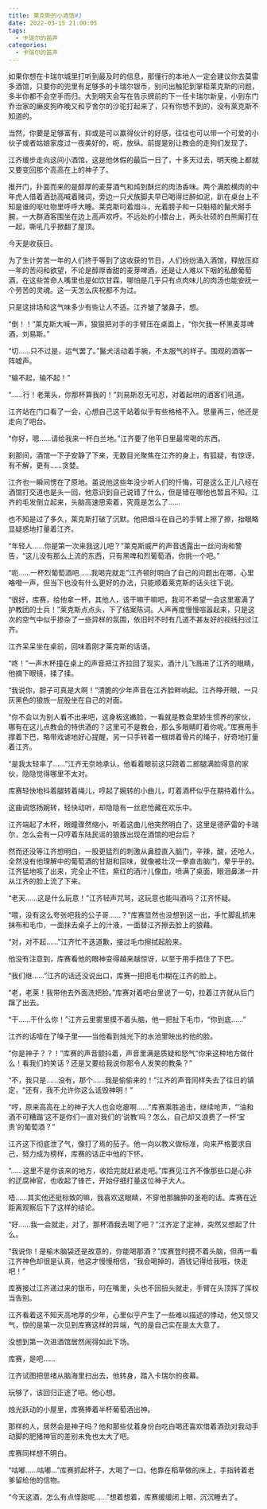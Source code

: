 ```yaml
---
title: 莱克斯的小酒馆#3
date: 2022-03-15 21:00:05
tags:
  - 卡瑞尔的笛声
categories:
  - 卡瑞尔的笛声
---
```


如果你想在卡瑞尔城里打听到最及时的信息，那懂行的本地人一定会建议你去莫雷多酒馆，只要你的兜里有足够多的卡瑞尔银币，别问出触犯到掌柜莱克斯的问题，多半你都不会空手而归。大到明天会写在告示牌前的下一任卡瑞尔新皇，小到东门乔治家的癞皮狗昨晚又和亨舍尔的沙驼打起来了，只有你想不到的，没有莱克斯不知道的。

当然，你要是足够富有，抑或是可以赢得伙计的好感，往往也可以带一个可爱的小伙子或者姑娘家度过一夜美好的，呃，放纵。前提是别让教会的走狗们发现了。

<!-- more -->

江齐缓步走向这间小酒馆，这是他休假的最后一日了，十多天过去，明天晚上都就又要变回那个高高在上的神子了。

推开门，扑面而来的是醇厚的麦芽酒气和炖到酥烂的肉汤香味。两个满脸横肉的中年虎人借着酒劲高喊着赌词，旁边一只犬族脚夫早已喝得烂醉如泥，趴在桌台上不知是谁的呕吐物里呼呼大睡。莱克斯叼着烟斗，光着膀子和一只魁梧的鬣犬掰手腕，一大群酒客围坐在边上高声欢呼。不远处的小擂台上，两头壮硕的白熊厮打在一起，嘶吼几乎掀翻了屋顶。

今天是收获日。

为了生计劳苦一年的人们终于等到了这收获的节日，人们纷纷涌入酒馆，释放压抑一年的苦闷和欲望，不论是醇厚香甜的麦芽啤酒，还是让人难以下咽的私酿葡萄酒，在这些苦命人嘴里也是如饮甘霖，哪怕是几乎只有点肉味儿的肉汤也能安抚一个劳苦的灵魂。这一天怎么庆祝都不为过。

只是这排场和这气味多少有些让人不适。江齐皱了皱鼻子，想。

“倒！！”莱克斯大喊一声，狠狠把对手的手臂压在桌面上，“你欠我一杯黑麦芽啤酒，刘易斯。”

“切……只不过是，运气罢了。”鬣犬活动着手腕，不太服气的样子。围观的酒客一阵嘘声。

“输不起，输不起！”

“……行！老莱头，你那杯算我的！”刘易斯忍无可忍，对着起哄的酒客们吼道。

江齐站在门口看了一会，心想自己这干站着似乎有些格格不入。思量再三，他还是走向了吧台。

“你好，嗯……请给我来一杯白兰地。”江齐要了他平日里最常喝的东西。

刹那间，酒馆一下子安静了下来，无数目光聚焦在江齐的身上，有狐疑，有惊讶，有不解，更有……贪婪。

江齐也一瞬间愣在了原地。虽说他这些年没少听人们的忏悔，可是这么正儿八经在酒馆打交道也是头一回，他意识到自己说错了什么，但是错在哪他也暂且不知。江齐的毛发倒立起来，头脑高速思索着，究竟是怎么了……

也不知是过了多久，莱克斯打破了沉默。他把烟斗在自己的手臂上擦了擦，抬眼略显疑惑地打量着江齐。

“年轻人……你是第一次来我这儿吧？”莱克斯威严的声音透露出一丝问询和警告，“这儿没有那么上流的东西，只有黑啤和烈葡萄酒，你挑一个吧。”

“呃……一杯烈葡萄酒吧……我喝完就走”江齐顿时明白了自己的问题出在哪，心里咯噔一声，但当下也没有什么更好的办法，只能顺着莱克斯的话头往下说。

“很好，库赛，给他拿一杯，其他人，该干嘛干嘛吧，我可不希望一会这里塞满了护教团的士兵！”莱克斯点点头，下了结案陈词。人声再度慢慢喧嚣起来，只是这次的空气中似乎掺杂了一些异样的氛围，依旧时不时有几道不甚友好的视线扫过江齐。

江齐呆呆坐在桌前，回味着刚才莱克斯的话语。

“咚！”一声木杯撞在桌上的声音把江齐拉回了现实，酒汁儿飞溅进了江齐的眼睛，他摘下眼镜，揉了揉。

“我说你，胆子可真是大啊！”清脆的少年声音在江齐脸畔响起。江齐睁开眼，一只灰黑色的狼族一屁股坐在自己的对面。

“你不会以为别人看不出来吧，这身板这嫩脸，一看就是教会里娇生惯养的家伙，哪有在这儿点教会的特供酒的？这里可不是教会，那么多眼睛盯着你呢。”库赛用手撑着下巴，略带戏谑地好心提醒，另一只手转着一根绑着骨片的绳子，好奇地打量着江齐。

“是我太轻率了……”江齐无奈地承认，他看着眼前这只跷着二郎腿满脸得意的家伙，隐隐觉得哪里不太对。

库赛轻快地抖着腿转着绳儿，哼起了婉转的小曲儿，盯着酒杯似乎在期待着什么。

这曲调悠扬婉转，轻快动听，却隐隐有一丝悲怆藏在欢乐中。

江齐端起了木杯，眼瞳骤然缩小，听着这曲儿他突然明白了，这里是德萨雷的卡瑞尔，怎么会有一只哼着东陆民谣的狼族出现在酒馆的吧台后？

然而还没等江齐想明白，一股更猛烈的刺激从鼻腔直入脑门，辛辣，酸，还呛人，全然没有他理解中的葡萄酒的甘甜和回味，就像被壮汉一拳直击脑门，晕乎乎的。江齐猛地咳了出来，完全止不住，紫红的酒汁儿像血，喷满了桌面，眼泪鼻涕一并从江齐的脸上流了下来。

“老天……这是什么玩意！”江齐轻声咒骂，这玩意也能叫酒吗？江齐怀疑。

“喂，没有这么夸张吧我的公子哥……？”库赛显然也没想到这一出，手忙脚乱抓来抹布和毛巾，一面抹去桌子上的汁液，一面替江齐擦去脸上的狼藉。

“对，对不起……”江齐忙不迭道歉，接过毛巾擦拭起脸来。

他没有注意到，库赛看他的眼神变得越来越惊讶，以至于用手捂住了下巴。

“我们继……”江齐的话还没说出口，库赛一把把毛巾糊在江齐的脸上。

“老，老莱！我带他去外面洗把脸。”库赛对着吧台里说了一句，拉着江齐就从后门蹿了出去。

“干……干什么你！”江齐云里雾里摸不着头脑，他一把扯下毛巾，“你到底……”

江齐的话噎在了嗓子里——当他看到烛光下的水池里映出的他的脸。

“你是神子？？！”库赛的声音颤抖着，声音里满是质疑和怒气“你来这种地方做什么！看我们的笑话？还是又要给我说你那令人发笑的教条？”

“不，我只是……没有，那个……我是偷偷来的！”江齐的声音同样失去了往日的镇定，“还有，我不允许你这么诋毁神明！”

“哼，原来高高在上的神子大人也会吃瘪啊……”库赛乘胜追击，继续呛声，“‘油和酒不可糟蹋’这不是你们一直对我们的‘说教’吗？怎么，自己却又浪费了一杯‘宝贵’的葡萄酒？”

江齐这下彻底泄了气，像打了焉的茄子。他一向以教义做标准，向来严格要求自己，努力成为榜样，库赛的话正中他的下怀。

“……这里不是你该来的地方，收拾完就赶紧走吧。”库赛见江齐不像那些口是心非的迂腐神官，也收起了锋芒，开始仔细打量这位神子大人。

唔……其实他还挺标致的嘛，我喜欢这眼睛，不穿他那臃肿的圣袍的话。库赛在近距离观察后下了这样的结论。

“好……我一会就走，对了，那杯酒我去喝了吧？”江齐定了定神，突然又想起了什么。

“我说你！是榆木脑袋还是故意的，你能喝那酒？”库赛登时摸不着头脑，但再一看江齐神色却很是认真，他这才慢慢相信，“我会喝掉的，酒钱记得给我哦，快走吧！”

库赛接过江齐递过来的银币，叼在嘴里，头也不回扭头就走，手臂在头顶挥了挥权当告别。

江齐看着这不知天高地厚的少年，心里似乎产生了一些难以描述的悸动，他又惊又气，惊的是第一次见到库赛这样的异端，气的是自己实在是太大意了。

没想到第一次进酒馆居然闹得如此下场。

库赛，是吧……

江齐试图把思绪从脑海里扫出去，他转身，踏入卡瑞尔的夜幕。

玩够了，该回归正途了吧。他心想。

烛光跃动的小屋里，库赛捧着半杯葡萄酒出神。

那样的人，居然会是神子吗？他和那些仗着身份白吃白喝还喜欢借着酒劲对我动手动脚的肥猪神官的差别未免也太大了吧。

库赛同样想不明白。

“咕嘟……咕嘟…”库赛抓起杯子，大喝了一口。他靠在稻草做的床上，手指转着老爹留给他的信物。

“今天这酒，怎么有点怪甜呢……”想着想着，库赛缓缓闭上眼，沉沉睡去了。
